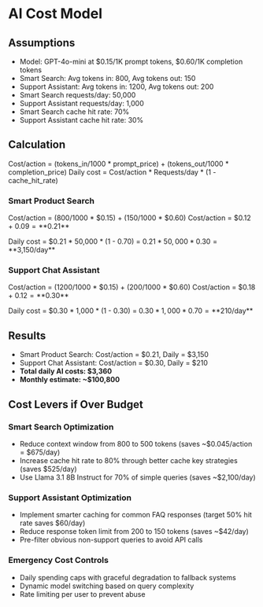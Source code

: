 
# AI Cost Model

## Assumptions
- Model: GPT-4o-mini at $0.15/1K prompt tokens, $0.60/1K completion tokens
- Smart Search: Avg tokens in: 800, Avg tokens out: 150
- Support Assistant: Avg tokens in: 1200, Avg tokens out: 200
- Smart Search requests/day: 50,000
- Support Assistant requests/day: 1,000
- Smart Search cache hit rate: 70%
- Support Assistant cache hit rate: 30%

## Calculation
Cost/action = (tokens_in/1000 * prompt_price) + (tokens_out/1000 * completion_price)
Daily cost = Cost/action * Requests/day * (1 - cache_hit_rate)

### Smart Product Search
Cost/action = (800/1000 * $0.15) + (150/1000 * $0.60)
Cost/action = $0.12 + $0.09 = **$0.21**

Daily cost = $0.21 * 50,000 * (1 - 0.70) = $0.21 * 50,000 * 0.30 = **$3,150/day**

### Support Chat Assistant  
Cost/action = (1200/1000 * $0.15) + (200/1000 * $0.60)
Cost/action = $0.18 + $0.12 = **$0.30**

Daily cost = $0.30 * 1,000 * (1 - 0.30) = $0.30 * 1,000 * 0.70 = **$210/day**

## Results
- Smart Product Search: Cost/action = $0.21, Daily = $3,150
- Support Chat Assistant: Cost/action = $0.30, Daily = $210
- **Total daily AI costs: $3,360**
- **Monthly estimate: ~$100,800**

## Cost Levers if Over Budget

### Smart Search Optimization
- Reduce context window from 800 to 500 tokens (saves ~$0.045/action = $675/day)
- Increase cache hit rate to 80% through better cache key strategies (saves $525/day)
- Use Llama 3.1 8B Instruct for 70% of simple queries (saves ~$2,100/day)

### Support Assistant Optimization  
- Implement smarter caching for common FAQ responses (target 50% hit rate saves $60/day)
- Reduce response token limit from 200 to 150 tokens (saves ~$42/day)
- Pre-filter obvious non-support queries to avoid API calls

### Emergency Cost Controls
- Daily spending caps with graceful degradation to fallback systems
- Dynamic model switching based on query complexity
- Rate limiting per user to prevent abuse
